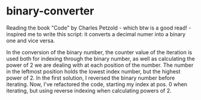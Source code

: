 # binary-converter

Reading the book "Code" by Charles Petzold - which btw is a good read! - inspired me to write this script: it converts a decimal numer into a binary one and vice versa.

In the conversion of the binary number, the counter value of the iteration is used both for indexing through the binary number, as well as calculating the power of 2 we are dealing with at each position of the number. The number in the leftmost position holds the lowest index number, but the highest power of 2. In the first solution, I reversed the binary number before iterating. Now, I've refactored the code, starting my index at pos. 0 when iterating, but using reverse indexing when calculating powers of 2.
